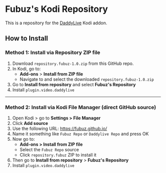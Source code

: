 # Fubuz's Kodi Repository

This is a repository for the [DaddyLive](https://github.com/Fubuz/fubuz.github.io/tree/main/repo/plugin.video.daddylive) Kodi addon.

## How to Install

### Method 1: Install via Repository ZIP file

1. Download `repository.fubuz-1.0.zip` from this GitHub repo.
2. In Kodi, go to:
   - **Add-ons** > **Install from ZIP file**
   - Navigate to and select the downloaded `repository.fubuz-1.0.zip`
3. Go to **Install from repository** and select **Fubuz's Repository**
4. Install `plugin.video.daddylive`

---

### Method 2: Install via Kodi File Manager (direct GitHub source)

1. Open Kodi > go to **Settings > File Manager**
2. Click **Add source**
3. Use the following URL: https://fubuz.github.io/
4. Name it something like `Fubuz Repo` or `Daddylive Repo` and press OK
5. Now go to:
   - **Add-ons > Install from ZIP file**
   - Select the `Fubuz Repo` source
   - Click `repository.fubuz` ZIP to install it
6. Then go to **Install from repository** > **Fubuz's Repository**
7. Install `plugin.video.daddylive`